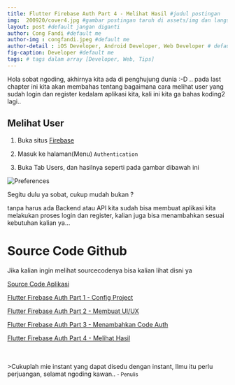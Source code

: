 ```yaml
---
title: Flutter Firebase Auth Part 4 - Melihat Hasil #judul postingan
img:  200920/cover4.jpg #gambar postingan taruh di assets/img dan langsung call nama imagenya
layout: post #default jangan diganti
author: Cong Fandi #default me
author-img : congfandi.jpeg #default me
author-detail : iOS Developer, Android Developer, Web Developer # default me
fig-caption: Developer #default me
tags: # tags dalam array [Developer, Web, Tips]
---
```

Hola sobat ngoding, akhirnya kita ada di penghujung dunia :-D .. pada last chapter ini kita akan membahas tentang bagaimana cara melihat user yang sudah login dan register kedalam aplikasi kita, kali ini kita ga bahas koding2 lagi..

## Melihat User

1. Buka situs [Firebase](https://console.firebase.google.com/)

2. Masuk ke halaman(Menu) `Authentication`

3. Buka Tab Users, dan hasilnya seperti pada gambar dibawah ini

![Preferences]({{site.url}}/assets/img/200920/hasil.png)

Segitu dulu ya sobat, cukup mudah bukan ?

tanpa harus ada Backend atau API kita sudah bisa membuat aplikasi kita melakukan proses login dan register, kalian juga bisa menambahkan sesuai kebutuhan kalian ya...

# Source Code Github

Jika kalian ingin melihat sourcecodenya bisa kalian lihat disni ya

[Source Code Aplikasi](https://github.com/congfandi/login_with_firebase)


[Flutter Firebase Auth Part 1 - Config Project]({{base_url}}/2020/09/30/flutter-firebase-auth-part1/)

[Flutter Firebase Auth Part 2 - Membuat UI/UX]({{base_url}}/2020/09/29/flutter-firebase-auth-part2/)

[Flutter Firebase Auth Part 3 - Menambahkan Code Auth]({{base_url}}/2020/09/28/flutter-firebase-auth-part3/)

[Flutter Firebase Auth Part 4 - Melihat Hasil]({{base_url}}/2020/09/27/flutter-firebase-auth-part4/)



<br>
<br>
>Cukuplah mie instant yang dapat disedu dengan instant, Ilmu itu perlu perjuangan, selamat ngoding kawan..<small> - Penulis</small>

